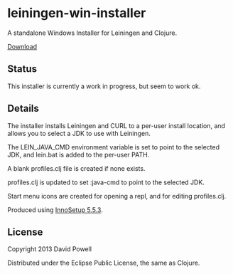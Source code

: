 # leiningen-win-installer

A standalone Windows Installer for Leiningen and Clojure.

[Download](https://bitbucket.org/djpowell/leiningen-win-installer/downloads/leiningen-installer-beta1.exe)

## Status

This installer is currently a work in progress, but seem to work ok.

## Details

The installer installs Leiningen and CURL to a per-user install
location, and allows you to select a JDK to use with Leiningen.

The LEIN_JAVA_CMD environment variable is set to point to the selected
JDK, and lein.bat is added to the per-user PATH.

A blank profiles.clj file is created if none exists.

profiles.clj is updated to set :java-cmd to point to the selected JDK.

Start menu icons are created for opening a repl, and for editing
profiles.clj.


Produced using [InnoSetup
5.5.3](http://www.jrsoftware.org/isinfo.php).

## License

Copyright 2013 David Powell

Distributed under the Eclipse Public License, the same as Clojure.

